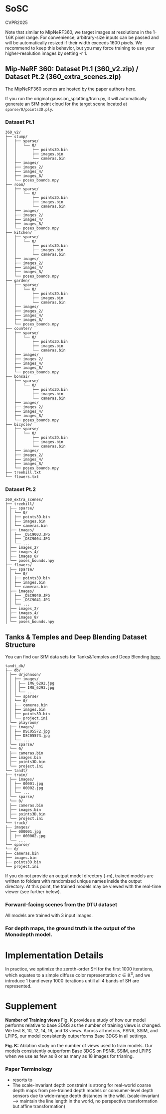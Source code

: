 # SoSC
CVPR2025

Note that similar to MipNeRF360, we target images at resolutions in the 1-1.6K pixel range. 
For convenience, arbitrary-size inputs can be passed and will be automatically resized if their width exceeds 1600 pixels. 
We recommend to keep this behavior, but you may force training to use your higher-resolution images by setting -r 1.

## Mip-NeRF 360: Dataset Pt.1 (360_v2.zip) / Dataset Pt.2 (360_extra_scenes.zip)

The MipNeRF360 scenes are hosted by the paper authors [here](https://jonbarron.info/mipnerf360/). 

If you run the original gaussian_splatting/train.py, it will automatically generate an SfM point cloud for the target scene located at `sparse/0/points3D.ply`.

### Dataset Pt.1
```
360_v2/
├── stump/
│   ├── sparse/
│   │   └── 0/
│   │       ├── points3D.bin
│   │       ├── images.bin
│   │       └── cameras.bin
│   ├── images/
│   ├── images_2/
│   ├── images_4/
│   ├── images_8/
│   └── poses_bounds.npy
├── room/
│   ├── sparse/
│   │   └── 0/
│   │       ├── points3D.bin
│   │       ├── images.bin
│   │       └── cameras.bin
│   ├── images/
│   ├── images_2/
│   ├── images_4/
│   ├── images_8/
│   └── poses_bounds.npy
├── kitchen/
│   ├── sparse/
│   │   └── 0/
│   │       ├── points3D.bin
│   │       ├── images.bin
│   │       └── cameras.bin
│   ├── images/
│   ├── images_2/
│   ├── images_4/
│   ├── images_8/
│   └── poses_bounds.npy
├── garden/
│   ├── sparse/
│   │   └── 0/
│   │       ├── points3D.bin
│   │       ├── images.bin
│   │       └── cameras.bin
│   ├── images/
│   ├── images_2/
│   ├── images_4/
│   ├── images_8/
│   └── poses_bounds.npy
├── counter/
│   ├── sparse/
│   │   └── 0/
│   │       ├── points3D.bin
│   │       ├── images.bin
│   │       └── cameras.bin
│   ├── images/
│   ├── images_2/
│   ├── images_4/
│   ├── images_8/
│   └── poses_bounds.npy
├── bonsai/
│   ├── sparse/
│   │   └── 0/
│   │       ├── points3D.bin
│   │       ├── images.bin
│   │       └── cameras.bin
│   ├── images/
│   ├── images_2/
│   ├── images_4/
│   ├── images_8/
│   └── poses_bounds.npy
├── bicycle/
│   ├── sparse/
│   │   └── 0/
│   │       ├── points3D.bin
│   │       ├── images.bin
│   │       └── cameras.bin
│   ├── images/
│   ├── images_2/
│   ├── images_4/
│   ├── images_8/
│   └── poses_bounds.npy
├── treehill.txt
└── flowers.txt
```

### Dataset Pt.2
```
360_extra_scenes/
├── treehill/
│ ├── sparse/
│ │ └── 0/
│ │ ├── points3D.bin
│ │ ├── images.bin
│ │ └── cameras.bin
│ ├── images/
│ │ ├── _DSC9003.JPG
│ │ ├── _DSC9004.JPG
│ │ └── ...
│ ├── images_2/
│ ├── images_4/
│ ├── images_8/
│ └── poses_bounds.npy
├── flowers/
│ ├── sparse/
│ │ └── 0/
│ │ ├── points3D.bin
│ │ ├── images.bin
│ │ └── cameras.bin
│ ├── images/
│ │ ├── _DSC9040.JPG
│ │ ├── _DSC9041.JPG
│ │ └── ...
│ ├── images_2/
│ ├── images_4/
│ ├── images_8/
│ └── poses_bounds.npy
```

## Tanks & Temples and Deep Blending Dataset Structure 

You can find our SfM data sets for Tanks&Temples and Deep Blending [here](https://repo-sam.inria.fr/fungraph/3d-gaussian-splatting/datasets/input/tandt_db.zip). 

```
tandt_db/
├── db/
│ ├── drjohnson/
│ │ ├── images/
│ │ │ ├── IMG_6292.jpg
│ │ │ ├── IMG_6293.jpg
│ │ │ └── ...
│ │ └── sparse/
│ │ └── 0/
│ │ ├── cameras.bin
│ │ ├── images.bin
│ │ ├── points3D.bin
│ │ └── project.ini
│ └── playroom/
│ ├── images/
│ │ ├── DSC05572.jpg
│ │ ├── DSC05573.jpg
│ │ └── ...
│ └── sparse/
│ └── 0/
│ ├── cameras.bin
│ ├── images.bin
│ ├── points3D.bin
│ └── project.ini
└── tandt/
├── train/
│ ├── images/
│ │ ├── 00001.jpg
│ │ ├── 00002.jpg
│ │ └── ...
│ └── sparse/
│ └── 0/
│ ├── cameras.bin
│ ├── images.bin
│ ├── points3D.bin
│ └── project.ini
└── truck/
├── images/
│ ├── 000001.jpg
│ │ ├── 000002.jpg
│ └── ...
└── sparse/
└── 0/
├── cameras.bin
├── images.bin
├── points3D.bin
└── project.ini
```

If you do not provide an output model directory (-m), trained models are written to folders with randomized unique names inside the output directory. 
At this point, the trained models may be viewed with the real-time viewer (see further below).

### Forward-facing scenes from the DTU dataset

All models are trained with 3 input images.


### For depth maps, the ground truth is the output of the Monodepth model.




# Implementation Details

In practice, we optimize the zeroth-order SH for the first 1000 iterations, which equates to a simple diffuse color representation $c \in \mathbb{R}^3$, and we introduce 1 band every 1000 iterations untill all 4 bands of SH are represented.



# Supplement

**Number of Training views** Fig. K provides a study of how our model performs relative to base 3DGS as the number of training views is changed. We test 8, 10, 12, 14, 16, and 18 views. Across all metrics, PSNR, SSIM, and LPIPS, our model consistently outperforms Base 3DGS in all settings.

**Fig. K:** Ablation study on the number of views used to train models. Our models consistently outperform Base 3DGS on PSNR, SSIM, and LPIPS when we use as few as 8 or as many as 18 images for trianing.



### Paper Terminology

- resorts to
- The scale-invariant depth constraint is strong for real-world coarse depth maps from pre-trained depth models or consumer-level depth sensors due to wide-range depth distances in the wild. (scale-invariant --> maintain the line length in the world, no perspective transformation but affine transformation)


